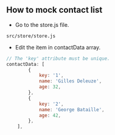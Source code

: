 ## How to mock contact list
* Go to the store.js file.
```
src/store/store.js
```
* Edit the item in contactData array.
```js
// The 'key' attribute must be unique.
contactData: [
        {
            key: '1',
            name: 'Gilles Deleuze',
            age: 32,
        },
        {
            key: '2',
            name: 'George Bataille',
            age: 42,
        },
    ],
```
